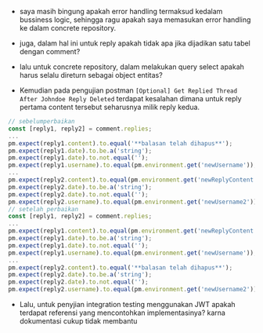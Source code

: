 - saya masih bingung apakah error handling termaksud kedalam bussiness logic, sehingga ragu apakah saya memasukan error handling ke dalam concrete repository. 
- juga, dalam hal ini untuk reply apakah tidak apa jika dijadikan satu tabel dengan comment? 
- lalu untuk concrete repository, dalam melakukan query select apakah harus selalu direturn sebagai object entitas?

- Kemudian pada pengujian postman `[Optional] Get Replied Thread After Johndoe Reply Deleted` terdapat kesalahan dimana untuk reply pertama content tersebut seharusnya milik reply kedua.

```js
// sebelumperbaikan
const [reply1, reply2] = comment.replies;
...
pm.expect(reply1.content).to.equal('**balasan telah dihapus**');
pm.expect(reply1.date).to.be.a('string');
pm.expect(reply1.date).to.not.equal('');
pm.expect(reply1.username).to.equal(pm.environment.get('newUsername'));
...
pm.expect(reply2.content).to.equal(pm.environment.get('newReplyContent'));
pm.expect(reply2.date).to.be.a('string');
pm.expect(reply2.date).to.not.equal('');
pm.expect(reply2.username).to.equal(pm.environment.get('newUsername2'));
// setelah perbaikan
const [reply1, reply2] = comment.replies;
...
pm.expect(reply1.content).to.equal(pm.environment.get('newReplyContent'));
pm.expect(reply1.date).to.be.a('string');
pm.expect(reply1.date).to.not.equal('');
pm.expect(reply1.username).to.equal(pm.environment.get('newUsername'));
...
pm.expect(reply2.content).to.equal('**balasan telah dihapus**');
pm.expect(reply2.date).to.be.a('string');
pm.expect(reply2.date).to.not.equal('');
pm.expect(reply2.username).to.equal(pm.environment.get('newUsername2'));
```
- Lalu, untuk penyjian integration testing menggunakan JWT apakah terdapat referensi yang mencontohkan implementasinya? karna dokumentasi cukup tidak membantu